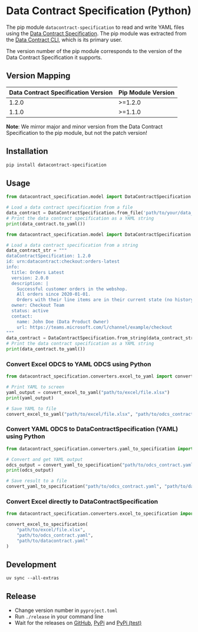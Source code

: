 # Data Contract Specification (Python)

The pip module `datacontract-specification` to read and write YAML files using the [Data Contract Specification](https://datacontract.com). The pip module was extracted from the [Data Contract CLI](https://github.com/datacontract/datacontract-cli), which is its primary user.

The version number of the pip module corresponds to the version of the Data Contract Specification it supports.

## Version Mapping

| Data Contract Specification Version | Pip Module Version |
|-------------------------------------|--------------------|
| 1.2.0                               | >=1.2.0            |
| 1.1.0                               | >=1.1.0            |

**Note**: We mirror major and minor version from the Data Contract Specification to the pip module, but not the patch version!

## Installation

```bash
pip install datacontract-specification
```

## Usage

```python
from datacontract_specification.model import DataContractSpecification

# Load a data contract specification from a file
data_contract = DataContractSpecification.from_file('path/to/your/data_contract.yaml')
# Print the data contract specification as a YAML string
print(data_contract.to_yaml())
```

```python
from datacontract_specification.model import DataContractSpecification

# Load a data contract specification from a string
data_contract_str = """
dataContractSpecification: 1.2.0
id: urn:datacontract:checkout:orders-latest
info:
  title: Orders Latest
  version: 2.0.0
  description: |
    Successful customer orders in the webshop.
    All orders since 2020-01-01.
    Orders with their line items are in their current state (no history included).
  owner: Checkout Team
  status: active
  contact:
    name: John Doe (Data Product Owner)
    url: https://teams.microsoft.com/l/channel/example/checkout
"""
data_contract = DataContractSpecification.from_string(data_contract_str)
# Print the data contract specification as a YAML string
print(data_contract.to_yaml())
```

### Convert Excel ODCS to YAML ODCS using Python

```python
from datacontract_specification.converters.excel_to_yaml import convert_excel_to_yaml

# Print YAML to screen
yaml_output = convert_excel_to_yaml("path/to/excel/file.xlsx")
print(yaml_output)

# Save YAML to file
convert_excel_to_yaml("path/to/excel/file.xlsx", "path/to/odcs_contract.yaml")
```

### Convert YAML ODCS to DataContractSpecification (YAML) using Python

```python
from datacontract_specification.converters.yaml_to_specification import convert_yaml_to_specification

# Convert and get YAML output
odcs_output = convert_yaml_to_specification("path/to/odcs_contract.yaml")
print(odcs_output)

# Save result to a file
convert_yaml_to_specification("path/to/odcs_contract.yaml", "path/to/datacontract.yaml")
```

### Convert Excel directly to DataContractSpecification

```python
from datacontract_specification.converters.excel_to_specification import convert_excel_to_specification

convert_excel_to_specification(
    "path/to/excel/file.xlsx",
    "path/to/odcs_contract.yaml",
    "path/to/datacontract.yaml"
)
```

## Development

```
uv sync --all-extras
```

## Release

- Change version number in `pyproject.toml`
- Run `./release` in your command line
- Wait for the releases on [GitHub](https://github.com/datacontract/datacontract-specification-python/releases), [PyPi](https://test.pypi.org/project/datacontract-specification/) and [PyPi (test)](https://test.pypi.org/project/datacontract-specification/)
